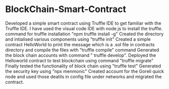# BlockChain-Smart-Contract
Developed a simple smart contract using Truffle IDE to get familiar with the Truffle IDE. 
I have used the visual code IDE  with  node.js to install the truffle. command for truffle installation "npm truffle install -g"
Created the directory and intialised various components using "truffle init"
Created a simple contract HelloWorld to print the message which is a .sol file in contracts directory and compile the files with "truffle compile" command
Generated the block chain accounts with command " truffle develop".
Deployed the Helloworld contract to test blockchain using command "truffle migrate"
Finally tested the functionality of block chain using "truffle test"
Generated the security key using "npx menmonic"
Created account for the Goreli quick node and used those deatils in config file under networks and migrated the contract.
